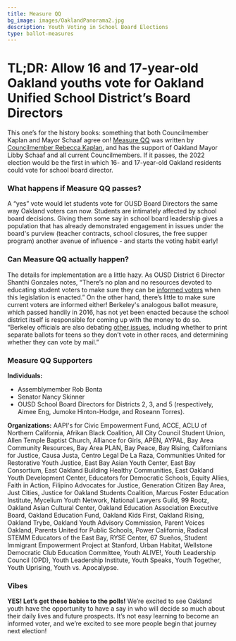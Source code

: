 ```yaml
---
title: Measure QQ
bg_image: images/OaklandPanorama2.jpg
description: Youth Voting in School Board Elections
type: ballot-measures
---
```

# TL;DR: Allow 16 and 17-year-old Oakland youths vote for Oakland Unified School District’s Board Directors

This one’s for the history books: something that both Councilmember Kaplan and Mayor Schaaf agree on! [Measure QQ](https://acgovt-my.sharepoint.com/personal/rovonedrive_acgovt_onmicrosoft_com/_layouts/15/onedrive.aspx?originalPath=aHR0cHM6Ly9hY2dvdnQtbXkuc2hhcmVwb2ludC5jb20vOmY6L2cvcGVyc29uYWwvcm92b25lZHJpdmVfYWNnb3Z0X29ubWljcm9zb2Z0X2NvbS9FbnVSb1VDMThnTkRwTWRvZWJLVmFVc0JsdWplNmg1ZjJrUmlRQlBjdFJfclNRP3J0aW1lPXZkNlgyMUppMkVn&id=%2Fpersonal%2Frovonedrive%5Facgovt%5Fonmicrosoft%5Fcom%2FDocuments%2FMeasure%20Materials%20%2D%20November%203%2C%202020%20Election%2F22%20%2D%20Measure%20QQ%20%2D%20City%20of%20Oakland%20%2D%20Youth%20Voting%2Epdf&parent=%2Fpersonal%2Frovonedrive%5Facgovt%5Fonmicrosoft%5Fcom%2FDocuments%2FMeasure%20Materials%20%2D%20November%203%2C%202020%20Election) was written by [Councilmember Rebecca Kaplan](https://www.oakmtg.club/candidates/rebecca-kaplan/), and has the support of Oakland Mayor Libby Schaaf and all current Councilmembers. If it passes, the 2022 election would be the first in which 16- and 17-year-old Oakland residents could vote for school board director.

### What happens if Measure QQ passes?

A “yes” vote would let students vote for OUSD Board Directors the same way Oakland voters can now. Students are intimately affected by school board decisions. Giving them some say in school board leadership gives a population that has already demonstrated engagement in issues under the board's purview (teacher contracts, school closures, the free supper program) another avenue of influence - and starts the voting habit early!

### Can Measure QQ actually happen?

The details for implementation are a little hazy. As OUSD District 6 Director Shanthi Gonzales notes, “There’s no plan and no resources devoted to educating student voters to make sure they can be [informed voters](https://www.berkeleyside.com/2020/05/20/oakland-students-may-get-to-vote-for-school-board-members) when this legislation is enacted.” On the other hand, there’s little to make sure current voters are informed either! Berkeley's analogous ballot measure, which passed handily in 2016, has not yet been enacted because the school district itself is responsible for coming up with the money to do so. “Berkeley officials are also debating [other issues](https://www.berkeleyside.com/2020/05/20/oakland-students-may-get-to-vote-for-school-board-members), including whether to print separate ballots for teens so they don’t vote in other races, and determining whether they can vote by mail.”

### Measure QQ Supporters

**Individuals:**

* Assemblymember Rob Bonta
* Senator Nancy Skinner
* OUSD School Board Directors for Districts 2, 3, and 5 (respectively, Aimee Eng, Jumoke Hinton-Hodge, and Roseann Torres).

**Organizations:** AAPI's for Civic Empowerment Fund, ACCE, ACLU of Northern California, Afrikan Black Coalition, All City Council Student Union, Allen Temple Baptist Church, Alliance for Girls, APEN, AYPAL, Bay Area Community Resources, Bay Area PLAN, Bay Peace, Bay Rising, Californians for Justice, Causa Justa, Centro Legal De La Raza, Communities United for Restorative Youth Justice, East Bay Asian Youth Center, East Bay Consortium, East Oakland Building Healthy Communities, East Oakland Youth Development Center, Educators for Democratic Schools, Equity Allies, Faith in Action, Filipino Advocates for Justice, Generation Citizen Bay Area, Just Cities, Justice for Oakland Students Coalition, Marcus Foster Education Institute, Mycelium Youth Network, National Lawyers Guild, 99 Rootz, Oakland Asian Cultural Center, Oakland Education Association Executive Board, Oakland Education Fund, Oakland Kids First, Oakland Rising, Oakland Trybe, Oakland Youth Advisory Commission, Parent Voices Oakland, Parents United for Public Schools, Power California, Radical STEMM Educators of the East Bay, RYSE Center, 67 Sueños, Student Immigrant Empowerment Project at Stanford, Urban Habitat, Wellstone Democratic Club Education Committee, Youth ALIVE!, Youth Leadership Council (OPD), Youth Leadership Institute, Youth Speaks, Youth Together, Youth Uprising, Youth vs. Apocalypse.

### Vibes

**YES! Let’s get these babies to the polls!** We’re excited to see Oakland youth have the opportunity to have a say in who will decide so much about their daily lives and future prospects. It’s not easy learning to become an informed voter, and we’re excited to see more people begin that journey next election!